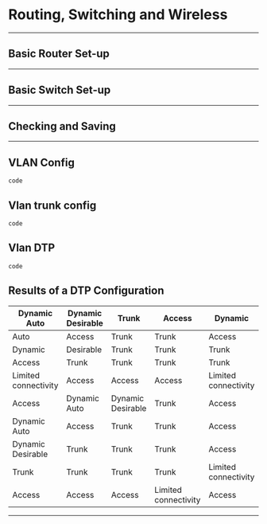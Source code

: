 # Routing, Switching and Wireless
***


## Basic Router Set-up 
---
## Basic Switch Set-up
---
## Checking and Saving
---


## VLAN Config

```
code
```


## Vlan trunk config

```
code
```
## Vlan DTP

```
code
```
## Results of a DTP Configuration

|Dynamic Auto|Dynamic Desirable| Trunk| Access| Dynamic | 
|------------|-----------------|------|-------|---------|
|Auto|Access|Trunk|Trunk|Access|
|Dynamic |Desirable|Trunk|Trunk|Trunk|
|Access|Trunk|Trunk|Trunk|Trunk|
|Limited connectivity|Access|Access|Access|Limited connectivity|
|Access|Dynamic Auto|	Dynamic Desirable|	Trunk|	Access|
|Dynamic Auto|	Access|	Trunk	|Trunk|	Access|
|Dynamic Desirable|	Trunk|	Trunk	|Trunk|	Access|
|Trunk	|Trunk|	Trunk|	Trunk	|Limited connectivity|
|Access|	Access|	Access	|Limited connectivity	|Access|


---

